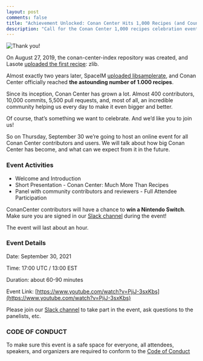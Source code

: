 ```yaml
---
layout: post
comments: false
title: "Achievement Unlocked: Conan Center Hits 1,000 Recipes (and Counting)"
description: "Call for the Conan Center 1,000 recipes celebration event"
---
```


<p class="centered">
    <img src="{{ site.baseurl }}/assets/post_images/2021-09-22/1000_recipes.jpg" align="center" alt="Thank you!"/>
</p>

On August 27, 2019, the conan-center-index repository was created, and Lasote
[uploaded the first recipe](https://github.com/conan-io/conan-center-index/commit/b39b3889147fd84643e1b65a433934343eb70ff4):
zlib.

Almost exactly two years later, SpaceIM
[uploaded libsamplerate](https://github.com/conan-io/conan-center-index/commit/9bc281eac017bd33a5cf221e289a0a10ad0ffdfb),
and Conan Center officially reached **the astounding number of 1.000 recipes**.

Since its inception, Conan Center has grown a lot. Almost 400 contributors, 10,000 commits, 5,500
pull requests, and, most of all, an incredible community helping us every day to make it even bigger
and better.

Of course, that’s something we want to celebrate. And we’d like you to join us!

So on Thursday, September 30 we’re going to host an online event for all Conan Center contributors
and users. We will talk about how big Conan Center has become, and what can we expect from it in the
future.

### Event Activities

* Welcome and Introduction
* Short Presentation - Conan Center: Much More Than Recipes
* Panel with community contributors and reviewers - Full Attendee Participation

ConanCenter contributors will have a chance to **win a Nintendo Switch**. Make sure you are signed
in our [Slack channel](https://cpplang.slack.com/?id=conan) during the event!

The event will last about an hour.

### Event Details

Date: September 30, 2021

Time: 17:00 UTC / 13:00 EST

Duration: about 60-90 minutes

Event Link: [https://www.youtube.com/watch?v=PjiJ-3sxKbs](https://www.youtube.com/watch?v=PjiJ-3sxKbs)

Please join our [Slack channel](https://cpplang.slack.com/?id=conan) to take part in the event, ask
questions to the panelists, etc.

### CODE OF CONDUCT
To make sure this event is a safe space for everyone, all attendees, speakers, and organizers are
required to conform to the [Code of Conduct](https://github.com/conan-io/code-of-conduct/blob/main/1000-recipes.md)
